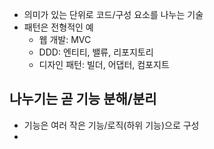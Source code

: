 - 의미가 있는 단위로 코드/구성 요소를 나누는 기술
- 패턴은 전형적인 예
	- 웹 개발: MVC
	- DDD: 엔티티, 밸류, 리포지토리
	- 디자인 패턴: 빌더, 어댑터, 컴포지트

## 나누기는 곧 기능 분해/분리
- 기능은 여러 작은 기능/로직(하위 기능)으로 구성
- 